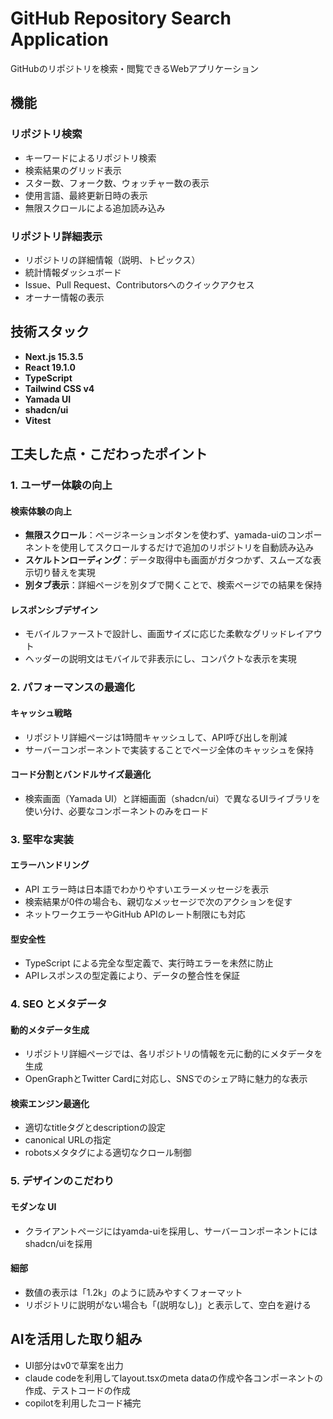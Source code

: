 # GitHub Repository Search Application

GitHubのリポジトリを検索・閲覧できるWebアプリケーション

## 機能

### リポジトリ検索
- キーワードによるリポジトリ検索
- 検索結果のグリッド表示
- スター数、フォーク数、ウォッチャー数の表示
- 使用言語、最終更新日時の表示
- 無限スクロールによる追加読み込み

### リポジトリ詳細表示
- リポジトリの詳細情報（説明、トピックス）
- 統計情報ダッシュボード
- Issue、Pull Request、Contributorsへのクイックアクセス
- オーナー情報の表示

## 技術スタック

- **Next.js 15.3.5**
- **React 19.1.0**
- **TypeScript**
- **Tailwind CSS v4**
- **Yamada UI**
- **shadcn/ui**
- **Vitest**

## 工夫した点・こだわったポイント

### 1. ユーザー体験の向上

#### 検索体験の向上
- **無限スクロール**：ページネーションボタンを使わず、yamada-uiのコンポーネントを使用してスクロールするだけで追加のリポジトリを自動読み込み
- **スケルトンローディング**：データ取得中も画面がガタつかず、スムーズな表示切り替えを実現
- **別タブ表示**：詳細ページを別タブで開くことで、検索ページでの結果を保持

#### レスポンシブデザイン
- モバイルファーストで設計し、画面サイズに応じた柔軟なグリッドレイアウト
- ヘッダーの説明文はモバイルで非表示にし、コンパクトな表示を実現

### 2. パフォーマンスの最適化

#### キャッシュ戦略
- リポジトリ詳細ページは1時間キャッシュして、API呼び出しを削減
- サーバーコンポーネントで実装することでページ全体のキャッシュを保持

#### コード分割とバンドルサイズ最適化
- 検索画面（Yamada UI）と詳細画面（shadcn/ui）で異なるUIライブラリを使い分け、必要なコンポーネントのみをロード

### 3. 堅牢な実装

#### エラーハンドリング
- API エラー時は日本語でわかりやすいエラーメッセージを表示
- 検索結果が0件の場合も、親切なメッセージで次のアクションを促す
- ネットワークエラーやGitHub APIのレート制限にも対応

#### 型安全性
- TypeScript による完全な型定義で、実行時エラーを未然に防止
- APIレスポンスの型定義により、データの整合性を保証

### 4. SEO とメタデータ

#### 動的メタデータ生成
- リポジトリ詳細ページでは、各リポジトリの情報を元に動的にメタデータを生成
- OpenGraphとTwitter Cardに対応し、SNSでのシェア時に魅力的な表示

#### 検索エンジン最適化
- 適切なtitleタグとdescriptionの設定
- canonical URLの指定
- robotsメタタグによる適切なクロール制御

### 5. デザインのこだわり

#### モダンな UI
- クライアントページにはyamda-uiを採用し、サーバーコンポーネントにはshadcn/uiを採用

#### 細部
- 数値の表示は「1.2k」のように読みやすくフォーマット
- リポジトリに説明がない場合も「(説明なし)」と表示して、空白を避ける

## AIを活用した取り組み

- UI部分はv0で草案を出力
- claude codeを利用してlayout.tsxのmeta dataの作成や各コンポーネントの作成、テストコードの作成
- copilotを利用したコード補完
